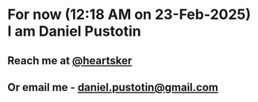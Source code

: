 # For now (12:18 AM on 23-Feb-2025) I am Daniel Pustotin
## Reach me at [@heartsker](https://t.me/heartsker)
## Or email me - daniel.pustotin@gmail.com
